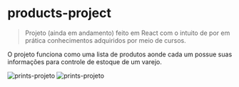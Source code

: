 # products-project

> Projeto (ainda em andamento) feito em React com o intuito de por em prática conhecimentos adquiridos por meio de cursos.

O projeto funciona como uma lista de produtos aonde cada um possue suas informações para controle de estoque de um varejo.

![prints-projeto](https://github.com/arthurcarlini/products/src/project_images/project1)
![prints-projeto](https://github.com/arthurcarlini/products/src/project_images/project2)
